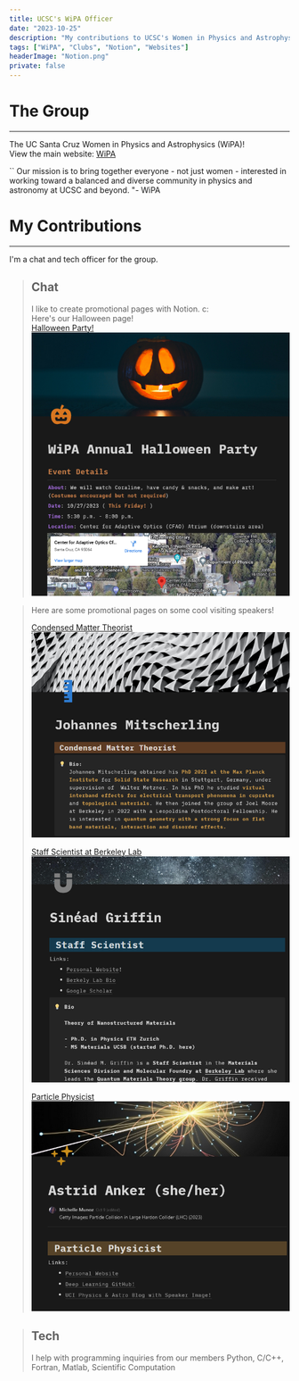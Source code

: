 ```yaml
---
title: UCSC's WiPA Officer
date: "2023-10-25"
description: "My contributions to UCSC's Women in Physics and Astrophysics (WiPA) club as a Tech and Chats Officer  "
tags: ["WiPA", "Clubs", "Notion", "Websites"]
headerImage: "Notion.png"
private: false
---
```


# The Group
---
The UC Santa Cruz Women in Physics and Astrophysics (WiPA)!\
View the main website: [WiPA](https://ucscwomeninphysics.wixsite.com/ucscwipa/about)

``
Our mission is to bring together everyone - not just women - interested in working toward a balanced and diverse community in physics and astronomy at UCSC and beyond.
"- WiPA


# My Contributions
---
I'm a chat and tech officer for the group. 

> ## Chat
> I like to create promotional pages with Notion. c: \
> Here's our Halloween page!\
> [Halloween Party!](https://drixitel.notion.site/WiPA-Annual-Halloween-Party-0bb28613bb2f44dcbdcf2211d0cad18c?pvs=4)
> ![Halloween Party](images/wipaHalloween.png)

> Here are some promotional pages on some cool visiting speakers! 
>
> [Condensed Matter Theorist](https://drixitel.notion.site/Johannes-Mitscherling-40b8cd34a62846fbad11c415a900a065) 
> ![CM Theorist](images/johan.png)
>
> [Staff Scientist at Berkeley Lab](https://drixitel.notion.site/Sin-ad-Griffin-527def890b344b2bbd7fcfe4f70b30ff)
> ![Staff Scientist](images/griff.png)
>
> [Particle Physicist](https://drixitel.notion.site/Astrid-Anker-she-her-1b7d920f79b84fef87ea01b8e819fe4c)
> ![Particle Physicist](images/astr.png)

> ## Tech
> I help with programming inquiries from our members
    Python, C/C++, Fortran, Matlab, Scientific Computation
